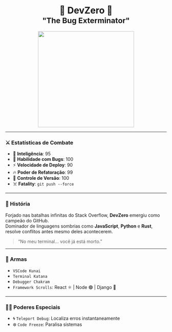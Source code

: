 <h1 align="center">
  🐉 DevZero 🐉<br/>
  <sub>"The Bug Exterminator"</sub>
</h1>

<p align="center">
  <img src="https://media.tenor.com/x8v1oNUOmg4AAAAC/mortal-kombat.gif" width="300"/>
</p>

---

### ⚔️ Estatísticas de Combate
- 🧠 **Inteligência**: 95  
- 🧪 **Habilidade com Bugs**: 100  
- ⚡ **Velocidade de Deploy**: 90  
- 🔥 **Poder de Refatoração**: 99  
- 🧛 **Controle de Versão**: 100  
- ☠️ **Fatality**: `git push --force`

---

### 🧾 História
Forjado nas batalhas infinitas do Stack Overflow, **DevZero** emergiu como campeão do GitHub.  
Dominador de linguagens sombrias como **JavaScript**, **Python** e **Rust**,  
resolve conflitos antes mesmo deles acontecerem.

> “No meu terminal... você já está morto.”

---

### 🧰 Armas
- `VSCode Kunai`  
- `Terminal Katana`  
- `Debugger Chakram`  
- `Framework Scrolls`: React ⚛️ | Node 🟢 | Django 🐍

---

### 🧙‍♂️ Poderes Especiais
- 🌀 `Teleport Debug`: Localiza erros instantaneamente  
- ❄️ `Code Freeze`: Paralisa sistemas
